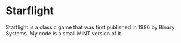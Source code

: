 # Starflight
Starflight is a classic game that was first published in 1986 by Binary Systems. My code is a small MINT version of it. 

